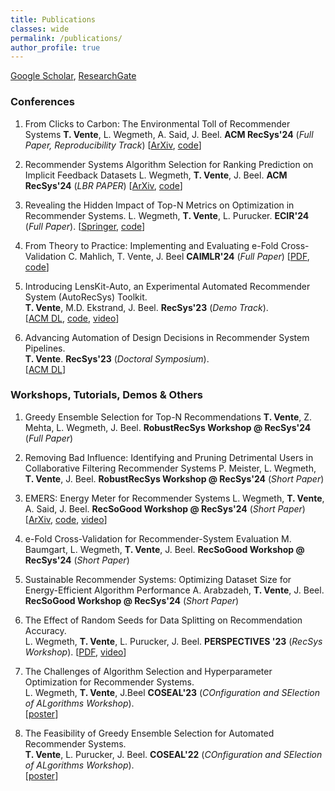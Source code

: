 ```yaml
---
title: Publications
classes: wide
permalink: /publications/
author_profile: true
---
```


[Google Scholar](https://scholar.google.com/citations?user=xcZpreUAAAAJ&hl=en&oi=ao), [ResearchGate](https://www.researchgate.net/profile/Tobias-Vente)


### Conferences

1. From Clicks to Carbon: The Environmental Toll of Recommender Systems
**T. Vente**, L. Wegmeth, A. Said, J. Beel. **ACM RecSys'24** (_Full Paper, Reproducibility Track_)
\[[ArXiv](https://arxiv.org/abs/2408.08203), [code](https://github.com/ISG-Siegen/recsys-carbon-footprint)]  

2. Recommender Systems Algorithm Selection for Ranking Prediction on Implicit Feedback Datasets
L. Wegmeth, **T. Vente**, J. Beel. **ACM RecSys'24** (_LBR PAPER_)
\[[ArXiv](https://arxiv.org/abs/2409.05461), [code](https://github.com/ISG-Siegen/RecSys-Algorithm-Selection-Ranking-Implicit-LBR)]  

3. Revealing the Hidden Impact of Top-N Metrics on Optimization in Recommender Systems.
L. Wegmeth, **T. Vente**, L. Purucker. **ECIR'24** (_Full Paper_).
\[[Springer](https://link.springer.com/chapter/10.1007/978-3-031-56027-9_9), [code](https://github.com/ISG-Siegen/scoring-optimizer)]  

4. From Theory to Practice: Implementing and Evaluating e-Fold Cross-Validation
C. Mahlich, T. Vente, J. Beel **CAIMLR'24** (_Full Paper_)
\[[PDF](https://isg.beel.org/pubs/2024%20From%20Theory%20to%20Practice%20Implementing%20and%20Evaluating%20e-fold%20cross-validation.pdf), [code](https://github.com/ISG-Siegen/e-fold-ml-mahlich/tree/PosterPaper)]  

5. Introducing LensKit-Auto, an Experimental Automated Recommender System (AutoRecSys) Toolkit.  
**T. Vente**, M.D. Ekstrand, J. Beel. **RecSys'23** (_Demo Track_).  
\[[ACM DL](https://dl.acm.org/doi/10.1145/3604915.3610656), [code](https://github.com/ISG-Siegen/lenskit-auto), [video](https://www.youtube.com/watch?v=OTZAb8E_IZI&t=4s)\]  

6. Advancing Automation of Design Decisions in Recommender System Pipelines.   
**T. Vente**. **RecSys'23** (_Doctoral Symposium_).  
\[[ACM DL](https://dl.acm.org/doi/abs/10.1145/3604915.3608886)]


### Workshops, Tutorials, Demos & Others

1. Greedy Ensemble Selection for Top-N Recommendations
**T. Vente**, Z. Mehta, L. Wegmeth, J. Beel. **RobustRecSys Workshop @ RecSys'24** (_Full Paper_)

2. Removing Bad Influence: Identifying and Pruning Detrimental Users in Collaborative Filtering Recommender Systems
P. Meister, L. Wegmeth, **T. Vente**, J. Beel. **RobustRecSys Workshop @ RecSys'24** (_Short Paper_)

3. EMERS: Energy Meter for Recommender Systems
L. Wegmeth, **T. Vente**, A. Said, J. Beel. **RecSoGood Workshop @ RecSys'24** (_Short Paper_)
\[[ArXiv](https://arxiv.org/html/2409.15060v1#:~:text=EMERS%20measures%20energy%20consumption%20with,recommender%20systems%20practitioners%20and%20researchers.), [code](https://github.com/ISG-Siegen/emers),
[video](https://youtu.be/vmXOcrVpRDg)\]  

4. e-Fold Cross-Validation for Recommender-System Evaluation
M. Baumgart, L. Wegmeth, **T. Vente**, J. Beel. **RecSoGood Workshop @ RecSys'24** (_Short Paper_)

5. Sustainable Recommender Systems: Optimizing Dataset Size for Energy-Efficient Algorithm Performance
A. Arabzadeh, **T. Vente**, J. Beel. **RecSoGood Workshop @ RecSys'24** (_Short Paper_)

6. The Effect of Random Seeds for Data Splitting on Recommendation Accuracy.  
L. Wegmeth, **T. Vente**, L. Purucker, J. Beel. **PERSPECTIVES '23** (_RecSys Workshop_). 
\[[PDF](https://ceur-ws.org/Vol-3476/paper4.pdf), [video](https://perspectives-ws.github.io/2023/videos/#the-effect-of-random-seeds-for-data-splitting-on-recommendation-accuracy)\]  

7. The Challenges of Algorithm Selection and Hyperparameter Optimization for Recommender Systems.  
L. Wegmeth, **T. Vente**, J.Beel **COSEAL'23** (_COnfiguration and SElection of ALgorithms Workshop_).  
\[[poster](https://www.researchgate.net/publication/373825532_The_Challenges_of_Algorithm_Selection_and_Hyperparameter_Optimization_for_Recommender_Systems)\]  

8. The Feasibility of Greedy Ensemble Selection for Automated Recommender Systems.  
**T. Vente**, L. Purucker, J. Beel. **COSEAL'22** (_COnfiguration and SElection of ALgorithms Workshop_).  
\[[poster](https://www.researchgate.net/publication/373841225_The_Feasibility_of_Greedy_Ensemble_Selection_for_Automated_Recommender_Systems)\]


